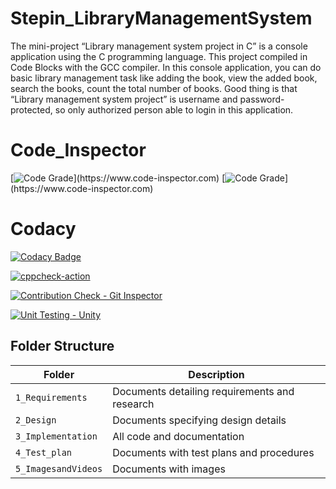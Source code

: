 # Stepin_LibraryManagementSystem
The mini-project “Library management system project in C” is a console application using the C programming language. This project compiled in Code Blocks with the GCC compiler. In this console application, you can do basic library management task like adding the book, view the added book, search the books, count the total number of books. Good thing is that “Library management system project” is username and password-protected, so only authorized person able to login in this application.

# Code_Inspector
[![Code Grade](https://www.code-inspector.com/project/27453/score/svg?branch=main&kill_cache=1")](https://www.code-inspector.com)
[![Code Grade](https://www.code-inspector.com/project/27453/status/svg?branch=main&kill_cache=1")](https://www.code-inspector.com)

# Codacy
[![Codacy Badge](https://app.codacy.com/project/badge/Grade/20dd587e99b34badb04a17a2c6360c3d)](https://www.codacy.com/gh/Sushma-B-Hosamani/Stepin_LibraryManagementSystem/dashboard?utm_source=github.com&amp;utm_medium=referral&amp;utm_content=Sushma-B-Hosamani/Stepin_LibraryManagementSystem&amp;utm_campaign=Badge_Grade)

[![cppcheck-action](https://github.com/Sushma-B-Hosamani/Stepin_LibraryManagementSystem/actions/workflows/cppcheck.yml/badge.svg)](https://github.com/Sushma-B-Hosamani/Stepin_LibraryManagementSystem/actions/workflows/cppcheck.yml)

[![Contribution Check - Git Inspector](https://github.com/Sushma-B-Hosamani/Stepin_LibraryManagementSystem/actions/workflows/gitinspector.yml/badge.svg)](https://github.com/Sushma-B-Hosamani/Stepin_LibraryManagementSystem/actions/workflows/gitinspector.yml)

[![Unit Testing - Unity](https://github.com/Sushma-B-Hosamani/Stepin_LibraryManagementSystem/actions/workflows/unity.yml/badge.svg)](https://github.com/Sushma-B-Hosamani/Stepin_LibraryManagementSystem/actions/workflows/unity.yml)


## Folder Structure
|Folder             | Description |
|-------------------| -----------------------------------------|
| `1_Requirements`   | Documents detailing requirements and research|
| `2_Design`         | Documents specifying design details|
| `3_Implementation` | All code and documentation|
| `4_Test_plan`      | Documents with test plans and procedures|
| `5_ImagesandVideos`      | Documents with images|
